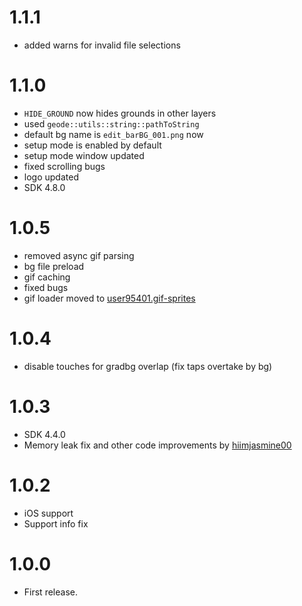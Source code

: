# 1.1.1
- added warns for invalid file selections

# 1.1.0
- `HIDE_GROUND` now hides grounds in other layers
- used `geode::utils::string::pathToString`
- default bg name is `edit_barBG_001.png` now
- setup mode is enabled by default
- setup mode window updated
- fixed scrolling bugs
- logo updated
- SDK 4.8.0

# 1.0.5
- removed async gif parsing
- bg file preload
- gif caching
- fixed bugs
- gif loader moved to [user95401.gif-sprites](https://geode-sdk.org/mods/user95401.gif-sprites)

# 1.0.4
- disable touches for gradbg overlap (fix taps overtake by bg)

# 1.0.3
- SDK 4.4.0
- Memory leak fix and other code improvements by [hiimjasmine00](https://github.com/hiimjasmine00)

# 1.0.2
- iOS support
- Support info fix 

# 1.0.0
- First release. 
